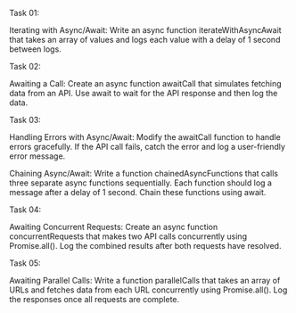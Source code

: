 Task 01:

Iterating with Async/Await: Write an async function iterateWithAsyncAwait that takes an array of values and logs each value with a delay of 1 second between logs.

Task 02:

Awaiting a Call: Create an async function awaitCall that simulates fetching data from an API. Use await to wait for the API response and then log the data.

Task 03:

Handling Errors with Async/Await: Modify the awaitCall function to handle errors gracefully. If the API call fails, catch the error and log a user-friendly error message.

Chaining Async/Await: Write a function chainedAsyncFunctions that calls three separate async functions sequentially. Each function should log a message after a delay of 1 second. Chain these functions using await.

Task 04:

Awaiting Concurrent Requests: Create an async function concurrentRequests that makes two API calls concurrently using Promise.all(). Log the combined results after both requests have resolved.

Task 05:

Awaiting Parallel Calls: Write a function parallelCalls that takes an array of URLs and fetches data from each URL concurrently using Promise.all(). Log the responses once all requests are complete.
